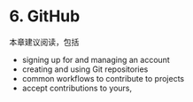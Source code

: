 # 6. GitHub

本章建议阅读，包括

- signing up for and managing an account
- creating and using Git repositories
- common workflows to contribute to projects 
- accept contributions to yours, 

